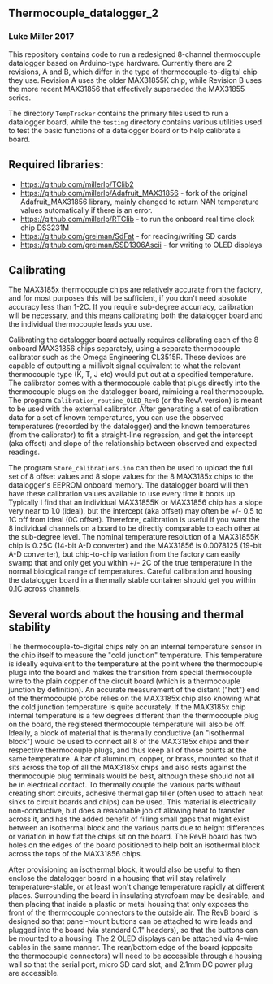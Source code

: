 ## Thermocouple_datalogger_2
### Luke Miller 2017

This repository contains code to run a redesigned 8-channel thermocouple
datalogger based on Arduino-type hardware. Currently there are 2 revisions,
A and B, which differ in the type of thermocouple-to-digital chip they use.
Revision A uses the older MAX31855K chip, while Revision B uses the more
recent MAX31856 that effectively superseded the MAX31855 series. 

The directory `TempTracker` contains the primary files used to run a 
datalogger board, while the `testing` directory contains various utilities
used to test the basic functions of a datalogger board or to help calibrate
a board. 

## Required libraries:
* https://github.com/millerlp/TClib2
* https://github.com/millerlp/Adafruit_MAX31856 - fork of the original Adafruit_MAX31856 library, mainly changed to return NAN temperature values automatically if there is an error. 
* https://github.com/millerlp/RTClib - to run the onboard real time clock chip DS3231M
* https://github.com/greiman/SdFat - for reading/writing SD cards
* https://github.com/greiman/SSD1306Ascii - for writing to OLED displays

## Calibrating
The MAX3185x thermocouple chips are relatively accurate from the factory, and for
most purposes this will be sufficient, if you don't need absolute accuracy less than
1-2C. If you require sub-degree accurracy, calibration will be necessary, and this means
calibrating both the datalogger board and the individual thermocouple leads you use. 

Calibrating the datalogger board actually requires calibrating each of the 8 onboard 
MAX31856 chips separately, using a separate thermocouple calibrator such as the
Omega Engineering CL3515R. These devices are capable of outputting a millivolt signal
equivalent to what the relevant thermocouple type (K, T, J etc) would put out at a
specified temperature. The calibrator comes with a thermocouple cable that plugs 
directly into the thermocouple plugs on the datalogger board, mimicing a real 
thermocouple. The program `Calibration_routine_OLED_RevB` (or the RevA version) is meant
to be used with the external calibrator. After generating a set of calibration data for
a set of known temperatures, you can use the observed temperatures (recorded by the 
datalogger) and the known temperatures (from the calibrator) to fit a straight-line 
regression, and get the intercept (aka offset) and slope of the relationship between 
observed and expected readings. 

The program `Store_calibrations.ino` can then be used 
to upload the full set of 8 offset values and 8 slope values for the 8 MAX3185x 
chips to the datalogger's EEPROM onboard memory. The datalogger board will then have these
calibration values available to use every time it boots up. Typically I find that an 
individual MAX31855K or MAX31856 chip has a slope very near to 1.0 (ideal), but the 
intercept (aka offset) may often be +/- 0.5 to 1C off from ideal (0C offset). Therefore, calibration
is useful if you want the 8 individual channels on a board to be directly comparable to 
each other at the sub-degree level. The nominal temperature resolution of a MAX31855K chip is 0.25C (14-bit A-D converter) and the MAX31856 is 0.0078125 (19-bit A-D converter), but 
chip-to-chip variation from the factory can easily swamp that and only get you 
within +/- 2C of the true temperature in the normal biological range of temperatures. Careful calibration and housing the datalogger board in a thermally stable container 
should get you within 0.1C across channels. 

## Several words about the housing and thermal stability

The thermocouple-to-digital chips rely on an internal temperature sensor in the chip
itself to measure the "cold junction" temperature. This temperature is ideally equivalent
to the temperature at the point where the thermocouple plugs into the board and makes 
the transition from special thermocouple wire to the plain copper of the circuit board
(which is a thermocouple junction by definition). An accurate measurement of the 
distant ("hot") end of the thermocouple probe relies on the MAX3185x chip also knowing 
what the cold junction temperature is quite accurately. If the MAX3185x chip internal
temperature is a few degrees different than the thermocouple plug on the board, the
registered thermocouple temperature will also be off. Ideally, a block of material
that is thermally conductive (an "isothermal block") would be used to connect all 8 
of the MAX3185x chips and their respective thermocouple plugs, and thus keep all of 
those points at the same temperature. A bar of aluminum, copper, or brass, mounted so that 
it sits across the top of all the MAX3185x chips and also rests against the 
thermocouple plug terminals would be best, although these should not all be in 
electrical contact. To thermally couple the various parts without creating short 
circuits, adhesive thermal gap filler (often used to attach heat sinks to circuit 
boards and chips) can be used. This material is electrically non-conductive, but does
a reasonable job of allowing heat to transfer across it, and has the added benefit of
filling small gaps that might exist between an isothermal block and the various parts
due to height differences or variation in how flat the chips sit on the board. The RevB
board has two holes on the edges of the board positioned to help bolt an isothermal 
block across the tops of the MAX31856 chips. 

After provisioning an isothermal block, it would also be useful to then enclose the 
datalogger board in a housing that will stay relatively temperature-stable, or at 
least won't change temperature rapidly at different places. Surrounding the board in
insulating styrofoam may be desirable, and then placing that inside a plastic or metal housing that only exposes the front of the thermocouple connectors to the outside air. 
The RevB board is designed so that panel-mount buttons can be attached to wire leads and 
plugged into the board (via standard 0.1" headers), so that the buttons can be
mounted to a housing. The 2 OLED displays can be attached via 4-wire cables in the 
same manner. The rear/bottom edge of the board (opposite the thermocouple connectors) will 
need to be accessible through a housing wall so that the serial port, micro SD card slot, 
and 2.1mm DC power plug are accessible. 

